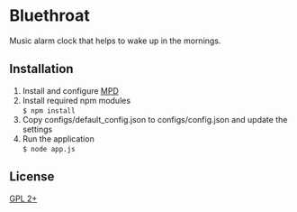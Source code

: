 # Bluethroat

Music alarm clock that helps to wake up in the mornings.

## Installation

1. Install and configure [MPD](http://www.musicpd.org/)
2. Install required npm modules  
    ```$ npm install```
3. Copy configs/default_config.json to configs/config.json and update the
settings
4. Run the application  
    ```$ node app.js```

## License

[GPL 2+](http://www.gnu.org/licenses/old-licenses/gpl-2.0.txt)
